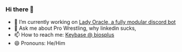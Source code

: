 ### Hi there 👋

<!--
**BiosPlus/BiosPlus** is a ✨ _special_ ✨ repository because its `README.md` (this file) appears on your GitHub profile.

Here are some ideas to get you started:
-->

- 🔭 I’m currently working on [Lady Oracle, a fully modular discord bot](https://github.com/BiosPlus/LadyOracle)
- 💬 Ask me about Pro Wrestling, why linkedin sucks, 
- 📫 How to reach me: [Keybase @ biosplus](https://keybase.io/biosplus)
- 😄 Pronouns: He/Him

<!-- - 🌱 I’m currently learning ...
- 👯 I’m looking to collaborate on ... -->
<!-- - 🤔 I’m looking for help with ... -->
